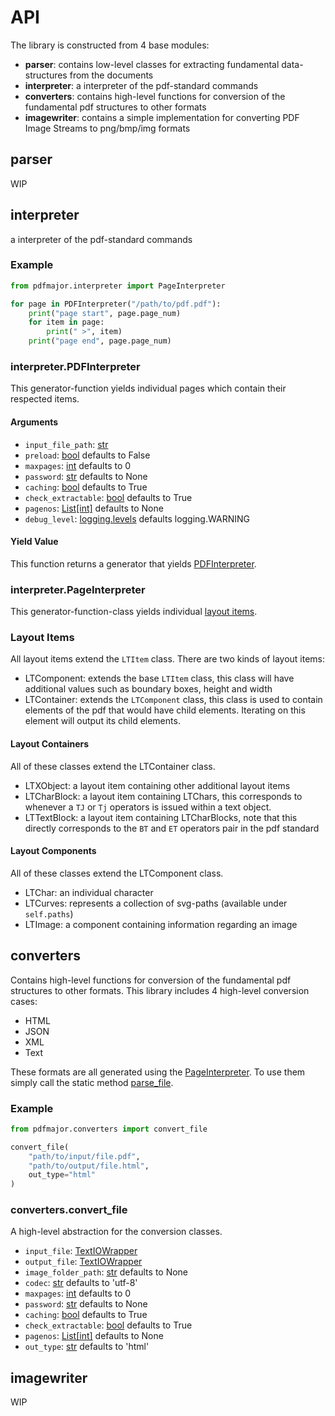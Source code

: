 # API

The library is constructed from 4 base modules:

 * **parser**: contains low-level classes for extracting fundamental data-structures from the documents
 * **interpreter**: a interpreter of the pdf-standard commands
 * **converters**: contains high-level functions for conversion of the fundamental pdf structures to other formats
 * **imagewriter**: contains a simple implementation for converting PDF Image Streams to png/bmp/img formats

## parser

WIP

## interpreter
a interpreter of the pdf-standard commands

### Example
```py
from pdfmajor.interpreter import PageInterpreter

for page in PDFInterpreter("/path/to/pdf.pdf"):
    print("page start", page.page_num)
    for item in page:
        print(" >", item)
    print("page end", page.page_num)
```

### interpreter.PDFInterpreter

This generator-function yields individual pages which contain their respected items.

#### Arguments

- `input_file_path`: [str](#)
- `preload`: [bool](#) defaults to False
- `maxpages`: [int](#) defaults to 0 
- `password`: [str](#) defaults to None 
- `caching`: [bool](#) defaults to True 
- `check_extractable`: [bool](#) defaults to True
- `pagenos`: [List[int]](#) defaults to None
- `debug_level`: [logging.levels](#https://docs.python.org/3/library/logging.html#levels) defaults logging.WARNING

#### Yield Value
This function returns a generator that yields [PDFInterpreter](#interpreterpageinterpreter).

### interpreter.PageInterpreter

This generator-function-class yields individual [layout items](#layout-items).
### Layout Items

All layout items extend the `LTItem` class. There are two kinds of layout items:

- LTComponent: extends the base `LTItem` class, this class will have additional values such as boundary boxes, height and width
- LTContainer: extends the `LTComponent` class, this class is used to contain elements of the pdf that would have child elements. Iterating on this element will output its child elements.


#### Layout Containers
All of these classes extend the LTContainer class.

- LTXObject: a layout item containing other additional layout items
- LTCharBlock: a layout item containing LTChars, this corresponds to whenever a `TJ` or `Tj` operators is issued within a text object.
- LTTextBlock: a layout item containing LTCharBlocks, note that this directly corresponds to the `BT` and `ET` operators pair in the pdf standard

#### Layout Components
All of these classes extend the LTComponent class.

- LTChar: an individual character
- LTCurves: represents a collection of svg-paths (available under `self.paths`)
- LTImage: a component containing information regarding an image

## converters

Contains high-level functions for conversion of the fundamental pdf structures to other formats. This library includes 4 high-level conversion cases:

- HTML
- JSON
- XML
- Text

These formats are all generated using the [PageInterpreter](#PDFInterpreter). To use them simply call the static method [parse_file](#converterspdfconverter).

### Example

```py
from pdfmajor.converters import convert_file

convert_file(
    "path/to/input/file.pdf",
    "path/to/output/file.html",
    out_type="html"
)
```

### converters.convert_file

A high-level abstraction for the conversion classes.

- `input_file`: [TextIOWrapper](https://docs.python.org/3/library/io.html#io.TextIOWrapper) 
- `output_file`: [TextIOWrapper](https://docs.python.org/3/library/io.html#io.TextIOWrapper) 
- `image_folder_path`: [str](#) defaults to None
- `codec`: [str](#) defaults to 'utf-8'
- `maxpages`: [int](#) defaults to 0 
- `password`: [str](#) defaults to None 
- `caching`: [bool](#) defaults to True 
- `check_extractable`: [bool](#) defaults to True
- `pagenos`: [List[int]](#) defaults to None
- `out_type`: [str](#) defaults to 'html'

## imagewriter

WIP 
